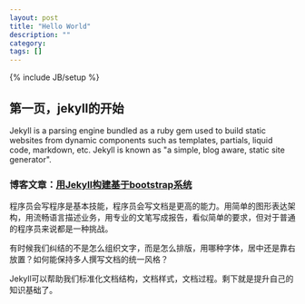 ```yaml
---
layout: post
title: "Hello World"
description: ""
category: 
tags: []
---
```

{% include JB/setup %}
## 第一页，jekyll的开始

Jekyll is a parsing engine bundled as a ruby gem used to build static websites from
dynamic components such as templates, partials, liquid code, markdown, etc. Jekyll is known as "a simple, blog aware, static site generator".

### 博客文章：[用Jekyll构建基于bootstrap系统](http://blog.fens.me/jekyll-bootstarp-doc/)

程序员会写程序是基本技能，程序员会写文档是更高的能力。用简单的图形表达架构，用流畅语言描述业务，用专业的文笔写成报告，看似简单的要求，但对于普通的程序员来说都是一种挑战。

有时候我们纠结的不是怎么组织文字，而是怎么排版，用哪种字体，居中还是靠右放置？如何能保持多人撰写文档的统一风格？

Jekyll可以帮助我们标准化文档结构，文档样式，文档过程。剩下就是提升自己的知识基础了。

